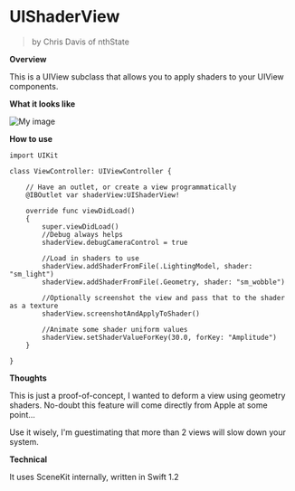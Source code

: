 # UIShaderView

> by Chris Davis of nthState

**Overview**

This is a UIView subclass that allows you to apply shaders to your UIView components.

**What it looks like**

![My image](blah.jpg)

**How to use**



    import UIKit
    
    class ViewController: UIViewController {
    
    	// Have an outlet, or create a view programmatically
    	@IBOutlet var shaderView:UIShaderView!
    
    	override func viewDidLoad()
    	{
            super.viewDidLoad()
    		//Debug always helps
    		shaderView.debugCameraControl = true
    
    		//Load in shaders to use
    		shaderView.addShaderFromFile(.LightingModel, shader: "sm_light")
    		shaderView.addShaderFromFile(.Geometry, shader: "sm_wobble")
    	
    		//Optionally screenshot the view and pass that to the shader as a texture  
    		shaderView.screenshotAndApplyToShader()
    	
    		//Animate some shader uniform values
    		shaderView.setShaderValueForKey(30.0, forKey: "Amplitude")
    	}
    
    }


**Thoughts**

This is just a proof-of-concept, I wanted to deform a view using geometry shaders.
No-doubt this feature will come directly from Apple at some point...

Use it wisely, I'm guestimating that more than 2 views will slow down your system.

**Technical**

It uses SceneKit internally, written in Swift 1.2


